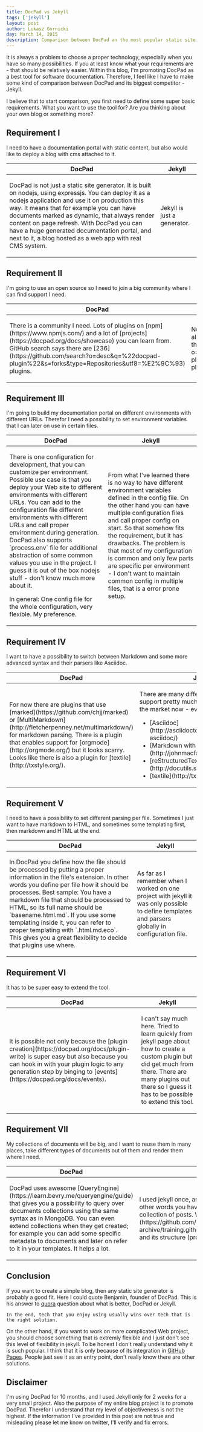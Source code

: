 ```yaml
---
title: DocPad vs Jekyll
tags: ['jekyll']
layout: post
author: Lukasz Gornicki
day: March 14, 2015
description: Comparison between DocPad an the most popular static site generator called Jekyll
---
```


It is always a problem to choose a proper technology, especially when you have so many possibilities. If you at least know what your requirements are - that should be relatively easier. Within this blog, I'm promoting DocPad as a best tool for software documentation. Therefore, I feel like I have to make some kind of comparison between DocPad and its biggest competitor - Jekyll.

I believe that to start comparison, you first need to define some super basic requirements. What you want to use the tool for? Are you thinking about your own blog or something more?

## Requirement I

I need to have a documentation portal with static content, but also would like to deploy a blog with cms attached to it.

<table class="table table-bordered">
  <thead>
  <tr>
    <th>DocPad</th>
    <th>Jekyll</th>
  </tr>
  </thead>
  <tr>
    <td><span class="glyphicon glyphicon-ok" aria-hidden="true"></span><p>DocPad is not just a static site generator. It is built on nodejs, using expressjs. You can deploy it as a nodejs application and use it on production this way. It means that for example you can have documents marked as dynamic, that always render content on page refresh. With DocPad you can have a huge generated documentation portal, and next to it, a blog hosted as a web app with real CMS system.</p></td>
    <td><span class="glyphicon glyphicon-remove" aria-hidden="true"></span><p>Jekyll is just a generator.</p></td>
  </tr>
</table>

## Requirement II

I'm going to use an open source so I need to join a big community where I can find support I need.

<table class="table table-bordered">
  <thead>
  <tr>
    <th>DocPad</th>
    <th>Jekyll</th>
  </tr>
  </thead>
  <tr>
    <td><span class="glyphicon glyphicon-ok" aria-hidden="true"></span><p>There is a community I need. Lots of plugins on [npm](https://www.npmjs.com/) and a lot of [projects](https://docpad.org/docs/showcase) you can learn from. GitHub search says there are [236](https://github.com/search?o=desc&q=%22docpad-plugin%22&s=forks&type=Repositories&utf8=%E2%9C%93) plugins.</p></td>
    <td><span class="glyphicon glyphicon-ok" aria-hidden="true"></span><p>Number of likes on github suggests that the community is also bit, much bigger than DocPad's. GitHub search says there are [208](https://github.com/search?o=desc&q=%22jekyll-plugin%22&s=forks&type=Repositories&utf8=%E2%9C%93) plugins.</p></td>
  </tr>
</table>

## Requirement III

I'm going to build my documentation portal on different environments with different URLs. Therefor I need a possibility to set environment variables that I can later on use in certain files.

<table class="table table-bordered">
  <thead>
  <tr>
    <th>DocPad</th>
    <th>Jekyll</th>
  </tr>
  </thead>
  <tr>
    <td><span class="glyphicon glyphicon-ok" aria-hidden="true"></span><p>There is one configuration for development, that you can customize per environment. Possible use case is that you deploy your Web site to different environments with different URLs. You can add to the configuration file different environments with different URLs and call proper environment during generation. DocPad also supports `process.env` file for additional abstraction of some common values you use in the project. I guess it is out of the box nodejs stuff - don't know much more about it.</p><p>In general: One config file for the whole configuration, very flexible. My preference.</p></td>
    <td><span class="glyphicon glyphicon-question-sign" aria-hidden="true"></span><p>From what I've learned there is no way to have different environment variables defined in the config file. On the other hand you can have multiple configuration files and call proper config on start. So that somehow fits the requirement, but it has drawbacks. The problem is that most of my configuration is common and only few parts are specific per environment - I don't want to maintain common config in multiple files, that is a error prone setup.</p></td>
  </tr>
</table>

## Requirement IV

I want to have a possibility to switch between Markdown and some more advanced syntax and their parsers like Asciidoc.

<table class="table table-bordered">
  <thead>
  <tr>
    <th>DocPad</th>
    <th>Jekyll</th>
  </tr>
  </thead>
  <tr>
<td><span class="glyphicon glyphicon-ok" aria-hidden="true"></span><p>For now there are plugins that use [marked](https://github.com/chjj/marked) or [MultiMarkdown](http://fletcherpenney.net/multimarkdown/) for markdown parsing. There is a plugin that enables support for [orgmode](http://orgmode.org/) but it looks scarry. Looks like there is also a plugin for [textile](http://txstyle.org/).</p></td>
<td><span class="glyphicon glyphicon-ok" aria-hidden="true"></span><p>There are many different plugins that support pretty much everything that is on the market now - everything I'm aware of:</p>
<ul>
  <li>
    [Asciidoc](http://asciidoctor.org/docs/what-is-asciidoc/)
  </li>
  <li>
    [Markdown with pandoc](http://johnmacfarlane.net/pandoc/)
  </li>
  <li>
    [reStructuredText](http://docutils.sourceforge.net/rst.html)
  </li>
  <li>
    [textile](http://txstyle.org/)
  </li>
</ul>
</td>  </tr>
</table>


## Requirement V

I need to have a possibility to set different parsing per file. Sometimes I just want to have markdown to HTML, and sometimes some templating first, then markdown and HTML at the end.

<table class="table table-bordered">
  <thead>
  <tr>
    <th>DocPad</th>
    <th>Jekyll</th>
  </tr>
  </thead>
  <tr>
    <td><span class="glyphicon glyphicon-ok" aria-hidden="true"></span><p>In DocPad you define how the file should be processed by putting a proper information in the file's extension. In other words you define per file how it should be processes. Best sample: You have a markdown file that should be processed to HTML, so its full name should be `basename.html.md`. If you use some templating inside it, you can refer to proper templating with `.html.md.eco`. This gives you a great flexibility to decide that plugins use where.</p></td>
    <td><span class="glyphicon glyphicon-remove" aria-hidden="true"></span><p>As far as I remember when I worked on one project with jekyll it was only possible to define templates and parsers globally in configuration file.</p></td>
  </tr>
</table>


## Requirement VI

It has to be super easy to extend the tool.

<table class="table table-bordered">
  <thead>
  <tr>
    <th>DocPad</th>
    <th>Jekyll</th>
  </tr>
  </thead>
  <tr>
    <td><span class="glyphicon glyphicon-ok" aria-hidden="true"></span><p>It is possible not only because the [plugin creation](https://docpad.org/docs/plugin-write) is super easy but also because you can hook in with your plugin logic to any generation step by binging to [events](https://docpad.org/docs/events).</p></td>
    <td><span class="glyphicon glyphicon-question-sign" aria-hidden="true"></span><p>I can't say much here. Tried to learn quickly from jekyll page about how to create a custom plugin but did get much from there. There are many plugins out there so I guess it has to be possible to extend this tool.</p></td>
  </tr>
</table>


## Requirement VII

My collections of documents will be big, and I want to reuse them in many places, take different types of documents out of them and render them where I need.

<table class="table table-bordered">
  <thead>
  <tr>
    <th>DocPad</th>
    <th>Jekyll</th>
  </tr>
  </thead>
  <tr>
    <td><span class="glyphicon glyphicon-ok" aria-hidden="true"></span><p>DocPad uses awesome [QueryEngine](https://learn.bevry.me/queryengine/guide) that gives you a possibility to query over documents collections using the same syntax as in MongoDB. You can even extend collections when they get created; for example you can add some specific metadata to documents and later on refer to it in your templates. It helps a lot.</p></td>
    <td><span class="glyphicon glyphicon-question-sign" aria-hidden="true"></span><p>I used jekyll once, and from what I've learned collections are defined by folders. In other words you have a `post` folder with bunch of files, and you refer to it as a collection of posts. When I look on this [old github project](https://github.com/github-archive/training.github.com/tree/7049d7532a6856411e34046aedfce43a4afaf424) and its structure (probably imposed by the per folder approach) scares me out.</p></td>
  </tr>
</table>

## Conclusion

If you want to create a simple blog, then any static site generator is probably a good fit. Here I could quote Benjamin, founder of DocPad. This is his answer to [quora](http://www.quora.com/Is-DocPad-or-Jekyll-better-for-static-web-development) question about what is better, DocPad or Jekyll.
```
In the end, tech that you enjoy using usually wins over tech that is the right solution.
```
On the other hand, if you want to work on more complicated Web project, you should choose something that is extremly flexible and I just don't see this level of flexibility in jekyll. To be honest I don't really understand why it is such popular. I think that it is only because of its integration in [GitHub Pages](https://pages.github.com/). People just see it as an entry point, don't really know there are other solutions.

## Disclaimer

I'm using DocPad for 10 months, and I used Jekyll only for 2 weeks for a very small project. Also the purpose of my entire blog project is to promote DocPad. Therefor I understand that my level of objectiveness is not the highest. If the information I've provided in this post are not true and misleading please let me know on twitter, I'll verify and fix errors.
